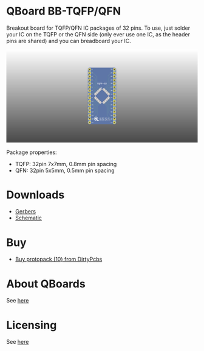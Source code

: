 # QBoard BB-TQFP/QFN

Breakout board for TQFP/QFN IC packages of 32 pins. To use, just solder your IC 
on the TQFP or the QFN side (only ever use one IC, as the header pins are shared) 
and you can breadboard your IC.

![Board render](output/render.png)

Package properties:

* TQFP: 32pin 7x7mm, 0.8mm pin spacing
* QFN: 32pin 5x5mm, 0.5mm pin spacing

# Downloads

* [Gerbers](output/gerbers.zip)
* [Schematic](output/schematic.pdf)

# Buy

* [Buy protopack (10) from DirtyPcbs](https://dirtypcbs.com/store/designer/details/qboards/6377/qboard-bb-tqfp-qfn)

# About QBoards

See [here](https://github.com/qboards/kicad-boards#about-qboards)

# Licensing

See [here](https://github.com/qboards/kicad-boards#licensing)
